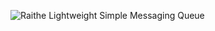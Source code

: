 ![Raithe](https://github.com/catmullet/Raithe/blob/master/Raithe_md.png)
Lightweight Simple Messaging Queue
